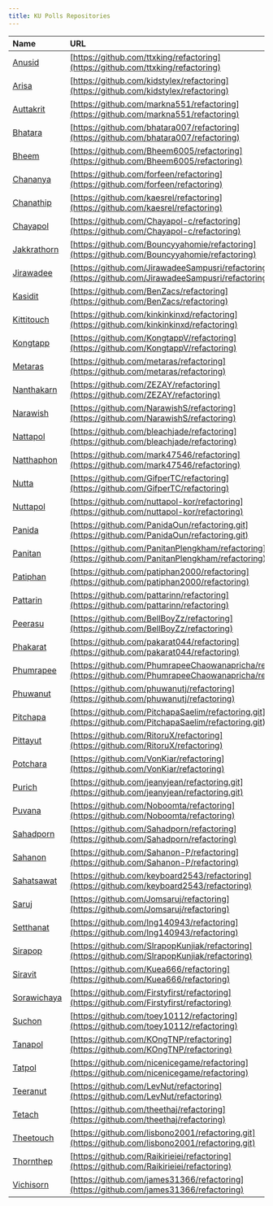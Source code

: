 ```yaml
---
title: KU Polls Repositories
---
```


| Name | URL |
|:-----|:----|
| [Anusid](https://github.com/ttxking/) | [https://github.com/ttxking/refactoring](https://github.com/ttxking/refactoring) |
| [Arisa](https://github.com/kidstylex/) | [https://github.com/kidstylex/refactoring](https://github.com/kidstylex/refactoring) |
| [Auttakrit ](https://github.com/markna551/) | [https://github.com/markna551/refactoring](https://github.com/markna551/refactoring) |
| [Bhatara](https://github.com/bhatara007/) | [https://github.com/bhatara007/refactoring](https://github.com/bhatara007/refactoring) |
| [Bheem](https://github.com/Bheem6005/) | [https://github.com/Bheem6005/refactoring](https://github.com/Bheem6005/refactoring) |
| [Chananya](https://github.com/forfeen/) | [https://github.com/forfeen/refactoring](https://github.com/forfeen/refactoring) |
| [Chanathip](https://github.com/kaesrel/) | [https://github.com/kaesrel/refactoring](https://github.com/kaesrel/refactoring) |
| [Chayapol](https://github.com/Chayapol-c/) | [https://github.com/Chayapol-c/refactoring](https://github.com/Chayapol-c/refactoring) |
| [Jakkrathorn](https://github.com/Bouncyyahomie/) | [https://github.com/Bouncyyahomie/refactoring](https://github.com/Bouncyyahomie/refactoring) |
| [Jirawadee](https://github.com/JirawadeeSampusri/) | [https://github.com/JirawadeeSampusri/refactoring](https://github.com/JirawadeeSampusri/refactoring) |
| [Kasidit](https://github.com/BenZacs/refactoring) | [https://github.com/BenZacs/refactoring](https://github.com/BenZacs/refactoring) |
| [Kittitouch ](https://github.com/kinkinkinxd/) | [https://github.com/kinkinkinxd/refactoring](https://github.com/kinkinkinxd/refactoring) |
| [Kongtapp](https://github.com/KongtappV/) | [https://github.com/KongtappV/refactoring](https://github.com/KongtappV/refactoring) |
| [Metaras](https://github.com/metaras/) | [https://github.com/metaras/refactoring](https://github.com/metaras/refactoring) |
| [Nanthakarn](https://github.com/ZEZAY/) | [https://github.com/ZEZAY/refactoring](https://github.com/ZEZAY/refactoring) |
| [Narawish](https://github.com/NarawishS/) | [https://github.com/NarawishS/refactoring](https://github.com/NarawishS/refactoring) |
| [Nattapol](https://github.com/bleachjade/) | [https://github.com/bleachjade/refactoring](https://github.com/bleachjade/refactoring) |
| [Natthaphon](https://github.com/mark47546/) | [https://github.com/mark47546/refactoring](https://github.com/mark47546/refactoring) |
| [Nutta](https://github.com/GifperTC/) | [https://github.com/GifperTC/refactoring](https://github.com/GifperTC/refactoring) |
| [Nuttapol](https://github.com/nuttapol-kor/) | [https://github.com/nuttapol-kor/refactoring](https://github.com/nuttapol-kor/refactoring) |
| [Panida](https://github.com/PanidaOun/) | [https://github.com/PanidaOun/refactoring.git](https://github.com/PanidaOun/refactoring.git) |
| [Panitan](https://github.com/PanitanPlengkham/) | [https://github.com/PanitanPlengkham/refactoring](https://github.com/PanitanPlengkham/refactoring) |
| [Patiphan](https://github.com/patiphan2000/) | [https://github.com/patiphan2000/refactoring](https://github.com/patiphan2000/refactoring) |
| [Pattarin](https://github.com/pattarinn/) | [https://github.com/pattarinn/refactoring](https://github.com/pattarinn/refactoring) |
| [Peerasu](https://github.com/BellBoyZz/) | [https://github.com/BellBoyZz/refactoring](https://github.com/BellBoyZz/refactoring) |
| [Phakarat](https://github.com/pakarat044/) | [https://github.com/pakarat044/refactoring](https://github.com/pakarat044/refactoring) |
| [Phumrapee](https://github.com/PhumrapeeChaowanapricha/) | [https://github.com/PhumrapeeChaowanapricha/refactoring](https://github.com/PhumrapeeChaowanapricha/refactoring) |
| [Phuwanut](https://github.com/phuwanutj/) | [https://github.com/phuwanutj/refactoring](https://github.com/phuwanutj/refactoring) |
| [Pitchapa](https://github.com/PitchapaSaelim/) | [https://github.com/PitchapaSaelim/refactoring.git](https://github.com/PitchapaSaelim/refactoring.git) |
| [Pittayut](https://github.com/RitoruX/) | [https://github.com/RitoruX/refactoring](https://github.com/RitoruX/refactoring) |
| [Potchara](https://github.com/VonKiar/) | [https://github.com/VonKiar/refactoring](https://github.com/VonKiar/refactoring) |
| [Purich](https://github.com/jeanyjean/) | [https://github.com/jeanyjean/refactoring.git](https://github.com/jeanyjean/refactoring.git) |
| [Puvana](https://github.com/Noboomta/) | [https://github.com/Noboomta/refactoring](https://github.com/Noboomta/refactoring) |
| [Sahadporn](https://github.com/Sahadporn/) | [https://github.com/Sahadporn/refactoring](https://github.com/Sahadporn/refactoring) |
| [Sahanon](https://github.com/Sahanon-P/) | [https://github.com/Sahanon-P/refactoring](https://github.com/Sahanon-P/refactoring) |
| [Sahatsawat](https://github.com/keyboard2543/) | [https://github.com/keyboard2543/refactoring](https://github.com/keyboard2543/refactoring) |
| [Saruj](https://github.com/Jomsaruj/) | [https://github.com/Jomsaruj/refactoring](https://github.com/Jomsaruj/refactoring) |
| [Setthanat](https://github.com/Ing140943/) | [https://github.com/Ing140943/refactoring](https://github.com/Ing140943/refactoring) |
| [Sirapop ](https://github.com/SIrapopKunjiak/) | [https://github.com/SIrapopKunjiak/refactoring](https://github.com/SIrapopKunjiak/refactoring) |
| [Siravit](https://github.com/Kuea666/) | [https://github.com/Kuea666/refactoring](https://github.com/Kuea666/refactoring) |
| [Sorawichaya](https://github.com/Firstyfirst/) | [https://github.com/Firstyfirst/refactoring](https://github.com/Firstyfirst/refactoring) |
| [Suchon](https://github.com/toey10112/) | [https://github.com/toey10112/refactoring](https://github.com/toey10112/refactoring) |
| [Tanapol](https://github.com/KOngTNP/) | [https://github.com/KOngTNP/refactoring](https://github.com/KOngTNP/refactoring) |
| [Tatpol](https://github.com/nicenicegame/) | [https://github.com/nicenicegame/refactoring](https://github.com/nicenicegame/refactoring) |
| [Teeranut](https://github.com/LevNut/) | [https://github.com/LevNut/refactoring](https://github.com/LevNut/refactoring) |
| [Tetach](https://github.com/theethaj/) | [https://github.com/theethaj/refactoring](https://github.com/theethaj/refactoring) |
| [Theetouch](https://github.com/lisbono2001/) | [https://github.com/lisbono2001/refactoring.git](https://github.com/lisbono2001/refactoring.git) |
| [Thornthep](https://github.com/Raikirieiei/) | [https://github.com/Raikirieiei/refactoring](https://github.com/Raikirieiei/refactoring) |
| [Vichisorn](https://github.com/james31366/) | [https://github.com/james31366/refactoring](https://github.com/james31366/refactoring) |

